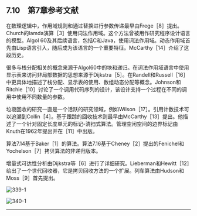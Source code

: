 ## 7.10　第7章参考文献

在数理逻辑中，作用域规则和通过替换进行参数传递最早由Frege［8］提出。Church的lamda演算［3］使用词法作用域。这个方法曾被用作研究程序设计语言的模型。Algol 60及其后续语言，包括C和Java，使用词法作用域。动态作用域首先由Lisp语言引入，随后成为该语言的一个重要特征。McCarthy［14］介绍了这段历史。

很多与栈分配相关的概念来源于Algol60中的块和递归。在词法作用域语言中使用显示表来访问非局部数据的思想来源于Dijkstra［5］。在Randell和Russell［16］中更具体地描述了栈分配、显示表的使用、数组动态分配等概念。Johnson和Ritchie［10］讨论了一个调用代码序列的设计，该设计支持一个过程在不同的调用中使用不同数量的参数。

垃圾回收的研究一直是一个活跃的研究领域，例如Wilson［17］。引用计数技术可以追溯到Collin［4］。基于跟踪的回收技术则最早由McCarthy［13］提出。他描述了一个针对固定长度单元的标记-清扫式算法。管理空闲空间的边界标记由Knuth在1962年提出并在［11］中出版。

算法7.14基于Baker［1］的算法。算法7.16基于Cheney［2］提出的Fenichel和Yochelson［7］拷贝算法的非递归版本。

增量式可达性分析由Dijkstra等［6］进行了详细研究。Lieberman和Hewitt［12］给出了一个世代回收器，它是拷贝回收方法的一个扩展。列车算法由Hudson和Moss［9］首先提出。

![339-1](../Images/image04504.jpeg)

![340-1](../Images/image04505.jpeg)

---

[^1]: 请回忆一下，“过程”这个词是函数、过程、方法和子例程的统称。

[^2]: ML支持相互递归调用的函数，这种情况可以用同样的方式处理。

[^3]: 在后面的内容中，我们将把需要内存空间的事物称为“对象”，尽管它们并不是“面向对象程序设计”意义上的真正对象。

[^4]: 当机器从内存中获得一个存储字时，同时预取（prefetch）出其后的多个连续内存字的开销相对较小。因此，一个常见的存储层次结构的特性是在每次访问某层存储的时候会从该层存储中获取一个包含了多个机器字的块。

[^5]: 在一个典型的数据结构中（如散列表），如果o没有被赋予一个位置，那么在这个结构中就没有相关信息。

[^6]: 从技术上来说，区域不会被填满，因为如果需要，存储管理器可以使用附加的磁盘块对它们进行扩展。然而，除了最后一个区域，其他区域的尺寸通常都有一个界限。我们将把到达这一界限称为“填满”。